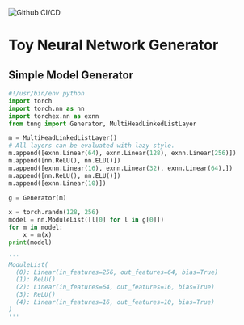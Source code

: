 ![Github CI/CD](https://github.com/0h-n0/toy_neural_network_generator/workflows/Github%20CI/CD/badge.svg?branch=master)

# Toy Neural Network Generator


## Simple Model Generator

```python
#!/usr/bin/env python
import torch
import torch.nn as nn
import torchex.nn as exnn
from tnng import Generator, MultiHeadLinkedListLayer

m = MultiHeadLinkedListLayer()
# All layers can be evaluated with lazy style.
m.append([exnn.Linear(64), exnn.Linear(128), exnn.Linear(256)])
m.append([nn.ReLU(), nn.ELU()])
m.append([exnn.Linear(16), exnn.Linear(32), exnn.Linear(64),])
m.append([nn.ReLU(), nn.ELU()])
m.append([exnn.Linear(10)])

g = Generator(m)

x = torch.randn(128, 256)
model = nn.ModuleList([l[0] for l in g[0]])
for m in model:
    x = m(x)
print(model)

'''
ModuleList(
  (0): Linear(in_features=256, out_features=64, bias=True)
  (1): ReLU()
  (2): Linear(in_features=64, out_features=16, bias=True)
  (3): ReLU()
  (4): Linear(in_features=16, out_features=10, bias=True)
)
'''
```

